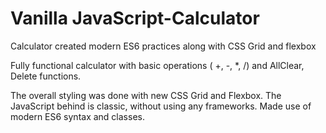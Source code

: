 #  Vanilla JavaScript-Calculator
Calculator created modern ES6 practices along with CSS Grid and flexbox

 Fully functional calculator with basic operations ( +, -, *, /) and AllClear, Delete functions.
 
 The overall styling was done with new CSS Grid and Flexbox.
 The JavaScript behind is classic, without using any frameworks.
 Made use of modern ES6 syntax and classes.
